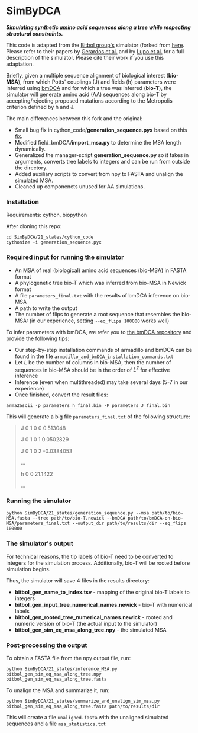 # SimByDCA

**_Simulating synthetic amino acid sequences along a tree while respecting structural constraints._**

This code is adapted from the [Bitbol group's](https://github.com/Bitbol-Lab) simulator (forked from [here](https://github.com/Bitbol-Lab/Phylogeny-Partners/tree/v2.0). Please refer to their papers by [Gerardos et al.](https://journals.plos.org/ploscompbiol/article?id=10.1371/journal.pcbi.1010147) and by [Lupo et al.](https://www.nature.com/articles/s41467-022-34032-y) for a full description of the simulator. Please cite their work if you use this adaptation.

Briefly, given a multiple sequence alignment of biological interest (**bio-MSA**), from which Potts' couplings (J) and fields (h) parameters were inferred using [bmDCA](https://github.com/ranganathanlab/bmDCA.git) and for which a tree was inferred (**bio-T**), the simulator will generate amino acid (AA) sequences along bio-T by accepting/rejecting proposed mutations according to the Metropolis criterion defined by h and J.

The main differences between this fork and the original:
* Small bug fix in cython_code/**generation_sequence.pyx** based on this [fix](https://github.com/Bitbol-Lab/Phylogeny-ESM2/blob/4d75497116427948de2bb1d7722483e3b95f3781/MSAGenerator/MSAGenerator.py#L52-L55).
* Modified field_bmDCA/**import_msa.py** to determine the MSA length dynamically.
* Generalized the manager-script **generation_sequence.py** so it takes in arguments, converts tree labels to integers and can be run from outside the directory.
* Added auxiliary scripts to convert from npy to FASTA and unalign the simulated MSA.
* Cleaned up componenets unused for AA simulations.

### Installation
Requirements: cython, biopython

After cloning this repo: 
```
cd SimByDCA/21_states/cython_code
cythonize -i generation_sequence.pyx
```

### Required input for running the simulator
* An MSA of real (biological) amino acid sequences (bio-MSA) in FASTA format
* A phylogenetic tree bio-T which was inferred from bio-MSA in Newick format
* A file `parameters_final.txt` with the results of bmDCA inference on bio-MSA
* A path to write the output
* The number of flips to generate a root sequence that resembles the bio-MSA: (in our experience, setting `--eq_flips 100000` works well)

To infer parameters with bmDCA, we refer you to [the bmDCA repository](https://github.com/ranganathanlab/bmDCA.git) and provide the following tips:
* Our step-by-step installation commands of armadillo and bmDCA can be found in the file `armadillo_and_bmDCA_installation_commands.txt`
* Let _L_ be the number of columns in bio-MSA, then the number of sequences in bio-MSA should be in the order of _L<sup>2</sup>_ for effective inference
* Inference (even when multithreaded) may take several days (5-7 in our experience)
* Once finished, convert the result files:
```
arma2ascii -p parameters_h_final.bin -P parameters_J_final.bin
```
This will generate a big file `parameters_final.txt` of the following structure:

> J 0 1 0 0 0.513048
> 
> J 0 1 0 1 0.0502829
> 
> J 0 1 0 2 -0.0384053
> 
> ...
> 
> h 0 0 21.1422
> 
> ...

### Running the simulator
```
python SimByDCA/21_states/generation_sequence.py --msa path/to/bio-MSA.fasta --tree path/to/bio-T.newick --bmDCA path/to/bmDCA-on-bio-MSA/parameters_final.txt --output_dir path/to/results/dir --eq_flips 100000
```

### The simulator's output
For technical reasons, the tip labels of bio-T need to be converted to integers for the simulation process. Additionally, bio-T will be rooted before simulation begins.

Thus, the simulator will save 4 files in the results directory:
* **bitbol_gen_name_to_index.tsv** - mapping of the original bio-T labels to integers
* **bitbol_gen_input_tree_numerical_names.newick** - bio-T with numerical labels
* **bitbol_gen_rooted_tree_numerical_names.newick** - rooted and numeric version of bio-T (the actual input to the simulator)
* **bitbol_gen_sim_eq_msa_along_tree.npy** - the simulated MSA

### Post-processing the output
To obtain a FASTA file from the npy output file, run:
```
python SimByDCA/21_states/inference_MSA.py bitbol_gen_sim_eq_msa_along_tree.npy bitbol_gen_sim_eq_msa_along_tree.fasta
```

To unalign the MSA and summarize it, run:
```
python SimByDCA/21_states/summarize_and_unalign_sim_msa.py bitbol_gen_sim_eq_msa_along_tree.fasta path/to/results/dir
```
This will create a file `unaligned.fasta` with the unaligned simulated sequences and a file `msa_statistics.txt`
